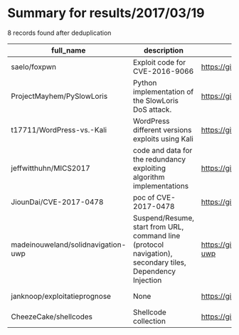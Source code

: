 
# Summary for results/2017/03/19
    
8 records found after deduplication

| full_name | description | html_url | matched_list | matched_count | pushed_at | size | stargazers_count | language | forks_count |
|------------------------------------|-----------------------------------------------------------------------------------------------------------|-------------------------------------------------------|-----------------------|-----------------|---------------------------|--------|--------------------|------------|---------------|
| saelo/foxpwn | Exploit code for CVE-2016-9066 | https://github.com/saelo/foxpwn | ['exploit'] | 1 | 2017-03-19 17:37:18+00:00 | 9 | 40 | JavaScript | 12 |
| ProjectMayhem/PySlowLoris | Python implementation of the SlowLoris DoS attack. | https://github.com/ProjectMayhem/PySlowLoris | ['attack poc'] | 1 | 2017-03-19 15:53:55+00:00 | 24 | 21 | Python | 4 |
| t17711/WordPress-vs.-Kali | WordPress different versions exploits using Kali | https://github.com/t17711/WordPress-vs.-Kali | ['exploit'] | 1 | 2017-03-19 21:06:22+00:00 | 3616 | 0 | | 0 |
| jeffwitthuhn/MICS2017 | code and data for the redundancy exploiting algorithm implementations | https://github.com/jeffwitthuhn/MICS2017 | ['exploit'] | 1 | 2017-03-19 01:36:56+00:00 | 46 | 0 | C++ | 0 |
| JiounDai/CVE-2017-0478 | poc of CVE-2017-0478 | https://github.com/JiounDai/CVE-2017-0478 | ['cve poc', 'cve-2'] | 2 | 2017-03-19 02:43:19+00:00 | 441 | 7 | Java | 5 |
| madeinouweland/solidnavigation-uwp | Suspend/Resume, start from URL, command line (protocol navigation), secondary tiles, Dependency Injection | https://github.com/madeinouweland/solidnavigation-uwp | ['command injection'] | 1 | 2017-03-19 09:47:23+00:00 | 89 | 0 | C# | 0 |
| janknoop/exploitatieprognose | None | https://github.com/janknoop/exploitatieprognose | ['exploit'] | 1 | 2017-03-19 20:01:02+00:00 | 0 | 0 | | 0 |
| CheezeCake/shellcodes | Shellcode collection | https://github.com/CheezeCake/shellcodes | ['shellcode'] | 1 | 2017-03-19 21:59:00+00:00 | 2 | 0 | Assembly | 0 |
